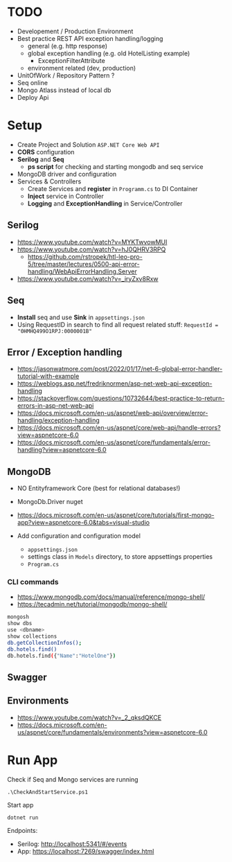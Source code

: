 # TODO

- Developement / Production Environment
- Best practice REST API exception handling/logging
  - general (e.g. http response)
  - global exception handling (e.g. old HotelListing example)
    - ExceptionFilterAttribute
  - environment related (dev, production)
- UnitOfWork / Repository Pattern ?
- Seq online
- Mongo Atlass instead of local db
- Deploy Api

# Setup

- Create Project and Solution `ASP.NET Core Web API`
- **CORS** configuration
- **Serilog** and **Seq**
  - **ps script** for checking and starting mongodb and seq service
- MongoDB driver and configuration
- Services & Controllers
  - Create Services and **register** in `Programm.cs` to DI Container
  - **Inject** service in Controller
  - **Logging** and **ExceptionHandling** in Service/Controller

## Serilog

- <https://www.youtube.com/watch?v=MYKTwvowMUI>
- <https://www.youtube.com/watch?v=hJ0QHRV3RPQ>
  - <https://github.com/rstropek/htl-leo-pro-5/tree/master/lectures/0500-api-error-handling/WebApiErrorHandling.Server>
- <https://www.youtube.com/watch?v=_iryZxv8Rxw>

## Seq

- **Install** seq and use **Sink** in `appsettings.json`
- Using RequestID in search to find all request related stuff: `RequestId = "0HMHQ499O1RPJ:0000001B"`

## Error / Exception handling

- <https://jasonwatmore.com/post/2022/01/17/net-6-global-error-handler-tutorial-with-example>
- <https://weblogs.asp.net/fredriknormen/asp-net-web-api-exception-handling>
- <https://stackoverflow.com/questions/10732644/best-practice-to-return-errors-in-asp-net-web-api>
- <https://docs.microsoft.com/en-us/aspnet/web-api/overview/error-handling/exception-handling>
- <https://docs.microsoft.com/en-us/aspnet/core/web-api/handle-errors?view=aspnetcore-6.0>
- <https://docs.microsoft.com/en-us/aspnet/core/fundamentals/error-handling?view=aspnetcore-6.0>

## MongoDB

- NO Entityframework Core (best for relational databases!)
- MongoDb.Driver nuget
- <https://docs.microsoft.com/en-us/aspnet/core/tutorials/first-mongo-app?view=aspnetcore-6.0&tabs=visual-studio>

- Add configuration and configuration model
  - `appsettings.json`
  - settings class in `Models` directory, to store appsettings properties
  - `Program.cs`

### CLI commands

- <https://www.mongodb.com/docs/manual/reference/mongo-shell/>
- <https://tecadmin.net/tutorial/mongodb/mongo-shell/>

```bash
mongosh
show dbs
use <dbname>
show collections
db.getCollectionInfos();
db.hotels.find()
db.hotels.find({"Name":"HotelOne"})
```

## Swagger

## Environments

- <https://www.youtube.com/watch?v=_2_qksdQKCE>
- <https://docs.microsoft.com/en-us/aspnet/core/fundamentals/environments?view=aspnetcore-6.0>

# Run App

Check if Seq and Mongo services are running
```shell
.\CheckAndStartService.ps1
```

Start app
```shell
dotnet run
```

Endpoints:
- Serilog: <http://localhost:5341/#/events>
- App: <https://localhost:7269/swagger/index.html>
